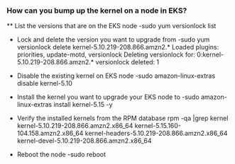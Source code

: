 ### How can you bump up the kernel on a node in EKS?

** List the versions that are on the EKS node
-sudo yum versionlock list

* Lock and delete the version you want to upgrade from
-sudo yum versionlock delete kernel-5.10.219-208.866.amzn2.*
Loaded plugins: priorities, update-motd, versionlock
Deleting versionlock for: 0:kernel-5.10.219-208.866.amzn2.*
versionlock deleted: 1

* Disable the existing kernel on EKS node
-sudo amazon-linux-extras disable kernel-5.10

* Install the kernel you want to upgrade your EKS node to
-sudo amazon-linux-extras install kernel-5.15 -y

* Verify the installed kernels from the RPM database
rpm -qa |grep kernel
kernel-5.10.219-208.866.amzn2.x86_64
kernel-5.15.160-104.158.amzn2.x86_64
kernel-headers-5.10.219-208.866.amzn2.x86_64
kernel-devel-5.10.219-208.866.amzn2.x86_64

* Reboot the node
-sudo reboot
